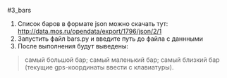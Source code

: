 #3_bars
1. Список баров в формате json можно скачать тут: http://data.mos.ru/opendata/export/1796/json/2/1
2. Запустить файл bars.py и введите путь до файла с даннными
3. После выполнения будут выведены:
>самый большой бар;
>самый маленький бар;
>самый близкий бар (текущие gps-координаты ввести с клавиатуры).
